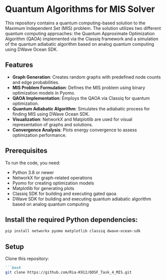 # Quantum Algorithms for MIS Solver

This repository contains a quantum computing-based solution to the Maximum Independent Set (MIS) problem. The solution utilizes two different quantum computing approaches: the Quantum Approximate Optimization Algorithm (QAOA) implemented via the Classiq framework and a simulation of the quantum adiabatic algorithm based on analog quantum computing using DWave Ocean SDK.

## Features

- **Graph Generation**: Creates random graphs with predefined node counts and edge probabilities.
- **MIS Problem Formulation**: Defines the MIS problem using binary optimization models in Pyomo.
- **QAOA Implementation**: Employs the QAOA via Classiq for quantum optimization.
- **Quantum Adiabatic Algorithm**: Simulates the adiabatic process for finding MIS using DWave Ocean SDK.
- **Visualization**: NetworkX and Matplotlib are used for visual representation of graphs and solutions.
- **Convergence Analysis**: Plots energy convergence to assess optimization performance.

## Prerequisites

To run the code, you need:
- Python 3.8 or newer
- NetworkX for graph-related operations
- Pyomo for creating optimization models
- Matplotlib for generating plots
- Classiq SDK for building and executing gated qaoa
- DWave SDK for building and executing quantum adiabatic algorithm based on analog quantum computing

## Install the required Python dependencies:
```bash
pip install networkx pyomo matplotlib classiq dwave-ocean-sdk
```


## Setup

Clone this repository:
```markdown
```bash
git clone https://github.com/Ria-K912/QOSF_Task_4_MIS.git
```




